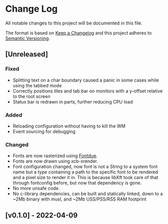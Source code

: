 # Change Log
All notable changes to this project will be documented in this file.

The format is based on [Keep a Changelog](http://keepachangelog.com/)
and this project adheres to [Semantic Versioning](http://semver.org/).

## [Unreleased]

### Fixed
 - Splitting text on a char boundary caused a panic in some cases while using the tabbed mode
 - Correctly positions tiles and tab bar on monitors with a y-offset relative to the root screen
 - Status bar is redrawn in parts, further reducing CPU load

### Added
 - Reloading configuration without having to kill the WM
 - Event sourcing for debugging

### Changed
 - Fonts are now rasterized using [Fontdue](https://github.com/mooman219/fontdue).
 - Fonts are now drawn using xcb-xrender.
 - Font configuration changed, now font is not a String to a system font name
but a type containing a path to the specific font to be rendered and a pixel size to render it in. 
This is because libXft took care of that through fontconfig before, but now that dependency is gone.
 - No more unsafe code.
 - No c-library dependencies, can be built and statically linked, down to a ~2Mb binary with musl, and ~2Mb USS/PSS/RSS RAM footprint

## [v0.1.0] - 2022-04-09
